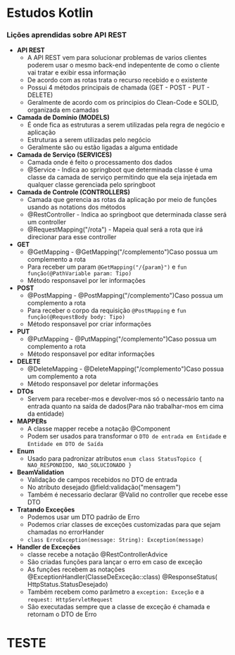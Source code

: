 # Estudos Kotlin

### Lições aprendidas sobre API REST

- **API REST**
    - A API REST vem para solucionar problemas de varios clientes poderem usar o mesmo back-end indepentente de como o
      cliente vai tratar e exibir essa informação
    - De acordo com as rotas trata o recurso recebido e o existente
    - Possui 4 métodos principais de chamada (GET - POST - PUT - DELETE)
    - Geralmente de acordo com os principios do Clean-Code e SOLID, organizada em camadas
- **Camada de Domínio (MODELS)**
    - É onde fica as estruturas a serem utilizadas pela regra de negócio e aplicação
    - Estruturas a serem utilizadas pelo negócio
    - Geralmente são ou estão ligadas a alguma entidade
- **Camada de Serviço (SERVICES)**
    - Camada onde é feito o processamento dos dados
    - @Service - Indica ao springboot que determinada classe é uma classe da camada de serviço permitindo que ela seja
      injetada em qualquer classe gerenciada pelo springboot
- **Camada de Controle (CONTROLLERS)**
    - Camada que gerencia as rotas da aplicação por meio de funções usando as notations dos métodos
    - @RestController - Indica ao springboot que determinada classe será um controller
    - @RequestMapping("/rota") - Mapeia qual será a rota que irá direcionar para esse controller
- **GET**
    - @GetMapping - @GetMapping("/complemento")Caso possua um complemento a rota
    - Para receber um param `@GetMapping("/{param}")` e `fun função(@PathVariable param: Tipo)`
    - Método responsavel por ler informações
- **POST**
    - @PostMapping - @PostMapping("/complemento")Caso possua um complemento a rota
    - Para receber o corpo da requisição `@PostMapping` e `fun função(@RequestBody body: Tipo)`
    - Método responsavel por criar informações
- **PUT**
    - @PutMapping - @PutMapping("/complemento")Caso possua um complemento a rota
    - Método responsavel por editar informações
- **DELETE**
    - @DeleteMapping - @DeleteMapping("/complemento")Caso possua um complemento a rota
    - Método responsavel por deletar informações
- **DTOs**
    - Servem para receber-mos e devolver-mos só o necessário tanto na entrada quanto na saída de dados(Para não
      trabalhar-mos em cima da entidade)
- **MAPPERs**
    - A classe mapper recebe a notação @Component
    - Podem ser usados para transformar o `DTO de entrada em Entidade` e `Entidade em DTO de Saída`
- **Enum**
    - Usado para padronizar atributos `enum class StatusTopico { NAO_RESPONDIDO, NAO_SOLUCIONADO }`
- **BeamValidation**
    - Validação de campos recebidos no DTO de entrada
    - No atributo desejado @field:validação("mensagem")
    - Também é necessario declarar @Valid no controller que recebe esse DTO
- **Tratando Exceções**
    - Podemos usar um DTO padrão de Erro
    - Podemos criar classes de exceções customizadas para que sejam chamadas no errorHander
    - `class ErroException(message: String): Exception(message)`
- **Handler de Exceções**
    - classe recebe a notação @RestControllerAdvice
    - São criadas funções para lançar o erro em caso de exceção
    - As funções recebem as notações @ExceptionHandler(ClasseDeExceção::class) @ResponseStatus(
      HttpStatus.StatusDesejado)
    - Também recebem como parâmetro a `exception: Exceção` e a `request: HttpServletRequest`
    - São executadas sempre que a classe de exceção é chamada e retornam o DTO de Erro

# TESTE